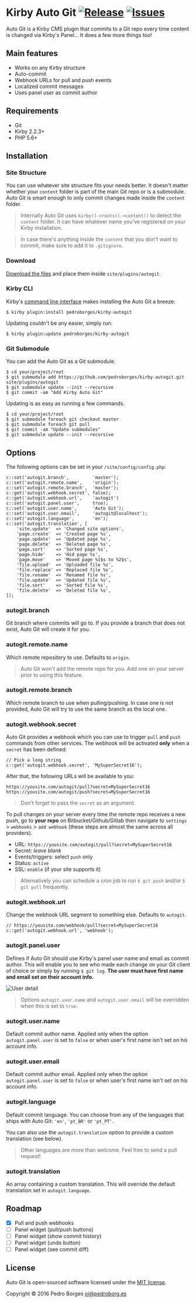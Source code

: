 # Kirby Auto Git [![Release](https://img.shields.io/github/release/pedroborges/kirby-autogit.svg)](https://github.com/pedroborges/kirby-autogit/releases) [![Issues](https://img.shields.io/github/issues/pedroborges/kirby-autogit.svg)](https://github.com/pedroborges/kirby-autogit/issues)

Auto Git is a Kirby CMS plugin that commits to a Git repo every time content is changed via Kirby's Panel… It does a few more things too!

## Main features
- Works on any Kirby structure
- Auto-commit
- Webhook URLs for pull and push events
- Localized commit messages
- Uses panel user as commit author

## Requirements
- Git
- Kirby 2.2.3+
- PHP 5.6+

## Installation

### Site Structure
You can use whatever site structure fits your needs better. It doesn't matter whether your `content` folder is part of the main Git repo or is a submodule. Auto Git is smart enough to only commit changes made inside the `content` folder.

> Internally Auto Git uses `kirby()->roots()->content()` to detect the `content` folder. It can have whatever name you've registered on your Kirby installation.

> In case there's anything inside the `content` that you don't want to commit, make sure to add it to `.gitignore`.

### Download
[Download the files](https://github.com/pedroborges/kirby-autogit/archive/master.zip) and place them inside `site/plugins/autogit`.

### Kirby CLI
Kirby's [command line interface](https://github.com/getkirby/cli) makes installing the Auto Git a breeze:

    $ kirby plugin:install pedroborges/kirby-autogit

Updating couldn't be any easier, simply run:

    $ kirby plugin:update pedroborges/kirby-autogit

### Git Submodule
You can add the Auto Git as a Git submodule.

    $ cd your/project/root
    $ git submodule add https://github.com/pedroborges/kirby-autogit.git site/plugins/autogit
    $ git submodule update --init --recursive
    $ git commit -am "Add Kirby Auto Git"

Updating is as easy as running a few commands.

    $ cd your/project/root
    $ git submodule foreach git checkout master
    $ git submodule foreach git pull
    $ git commit -am "Update submodules"
    $ git submodule update --init --recursive

## Options
The following options can be set in your `/site/config/config.php`:

    c::set('autogit.branch',         'master');
    c::set('autogit.remote.name',    'origin');
    c::set('autogit.remote.branch',  'master');
    c::get('autogit.webhook.secret', false);
    c::get('autogit.webhook.url',    'autogit')
    c::set('autogit.panel.user',     true);
    c::set('autogit.user.name',      'Auto Git');
    c::set('autogit.user.email',     'autogit@localhost');
    c::set('autogit.language',       'en');
    c::set('autogit.translation', [
        'site.update'  => 'Changed site options',
        'page.create'  => 'Created page %s',
        'page.update'  => 'Updated page %s',
        'page.delete'  => 'Deleted page %s',
        'page.sort'    => 'Sorted page %s',
        'page.hide'    => 'Hid page %s',
        'page.move'    => 'Moved page %1$s to %2$s',
        'file.upload'  => 'Uploaded file %s',
        'file.replace' => 'Replaced file %s',
        'file.rename'  => 'Renamed file %s',
        'file.update'  => 'Updated file %s',
        'file.sort'    => 'Sorted file %s',
        'file.delete'  => 'Deleted file %s',
    ]);

### autogit.branch
Git branch where commits will go to. If you provide a branch that does not exist, Auto Git will create it for you.

### autogit.remote.name
Which remote repository to use. Defaults to `origin`.

> Auto Git won't add the remote repo for you. Add one on your server prior to using this feature.

### autogit.remote.branch
Which remote branch to use when pulling/pushing. In case one is not provided, Auto Git will try to use the same branch as the local one.

### autogit.webhook.secret
Auto Git provides a webhook which you can use to trigger `pull` and `push` commands from other services. The webhook will be activated **only** when a `secret` has been defined:

    // Pick a long string
    c::get('autogit.webhook.secret', 'MySuperSecret16');

After that, the following URLs will be available to you:

    https://yousite.com/autogit/pull?secret=MySuperSecret16
    https://yousite.com/autogit/push?secret=MySuperSecret16

> Don't forget to pass the `secret` as an argument.

To pull changes on your server every time the remote repo receives a new push, go to **your repo** on Bitbucket/Github/Gitlab then navigate to `settings` > `webhooks` > `add webhook` (these steps are almost the same across all providers).

- URL: `https://yousite.com/autogit/pull?secret=MySuperSecret16`
- Secret: _leave blank_
- Events/triggers: select `push` only
- Status: `active`
- SSL: `enable` (if your site supports it)

> Alternatively you can schedule a cron job to run `$ git push` and/or `$ git pull` frequently.

### autogit.webhook.url
Change the webhook URL segment to something else. Defaults to `autogit`.

    // https://yousite.com/webhook/pull?secret=MySuperSecret16
    c::get('autogit.webhook.url', 'webhook');

### autogit.panel.user
Defines if Auto Git should use Kirby's panel user name and email as commit author. This will enable you to see who made each change on your Git client of choice or simply by running `$ git log`. **The user must have first name and email set on their account info.**

![User detail](https://raw.githubusercontent.com/pedroborges/kirby-autogit/master/account_info.png)

> Options `autogit.user.name` and `autogit.user.email` will be overridden when this is set to `true`.

### autogit.user.name
Default commit author name. Applied only when the option `autogit.panel.user` is set to `false` or when user's first name isn't set on his account info.

### autogit.user.email
Default commit author email. Applied only when the option `autogit.panel.user` is set to `false` or when user's first name isn't set on his account info.

### autogit.language
Default commit language. You can choose from any of the languages that ships with Auto Git: `'en'`, `'pt_BR'` or `'pt_PT'`.

You can also use the `autogit.translation` option to provide a custom translation (see below).

> Other languages are more than welcome. Feel free to send a pull request!

### autogit.translation
An array containing a custom translation. This will override the default translation set in `autogit.language`.

## Roadmap
- [X] Pull and push webhooks
- [ ] Panel widget (pull/push buttons)
- [ ] Panel widget (show commit history)
- [ ] Panel widget (undo button)
- [ ] Panel widget (see commit diff)

## License
Auto Git is open-sourced software licensed under the [MIT license](http://www.opensource.org/licenses/mit-license.php).

Copyright © 2016 Pedro Borges <oi@pedroborg.es>
